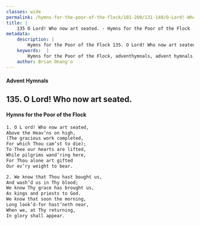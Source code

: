 ```yaml
---
classes: wide
permalink: /hymns-for-the-poor-of-the-flock/101-200/131-140/O-Lord!-Who-now-art-seated/
title: |
    135 O Lord! Who now art seated. - Hymns for the Poor of the Flock
metadata:
    description: |
        Hymns for the Poor of the Flock 135. O Lord! Who now art seated.. O L ord! Who now art seated, Above the Heav’ns on high, (The gracious work completed, For which Thou cam’st to die); To Thee our hearts are lifted, While pilgrims wand’ring here, For Thou alone art gifted  Our ev’ry weight to bear. 
    keywords:  |
        Hymns for the Poor of the Flock, adventhymnals, advent hymnals, O Lord! Who now art seated., O L ord! Who now art seated,, 
    author: Brian Onang'o
---
```


#### Advent Hymnals
## 135. O Lord! Who now art seated.
####  Hymns for the Poor of the Flock

```txt
1. O L ord! Who now art seated,
Above the Heav’ns on high,
(The gracious work completed,
For which Thou cam’st to die);
To Thee our hearts are lifted,
While pilgrims wand’ring here,
For Thou alone art gifted 
Our ev’ry weight to bear.

2. We know that Thou hast bought us,
And wash’d us in Thy blood;
We know Thy grace has brought us, 
As kings and priests to God.
We know that soon the morning, 
Long look’d-for hast’neth near, 
When we, at Thy returning,
In glory shall appear.
```